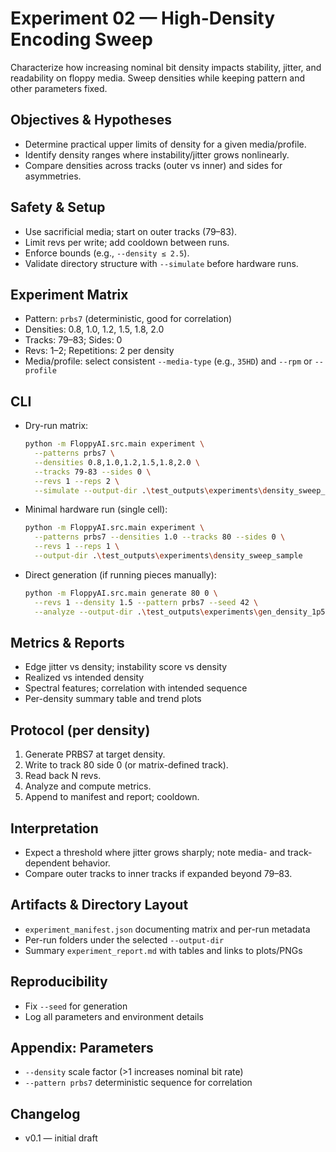 # Experiment 02 — High-Density Encoding Sweep

Characterize how increasing nominal bit density impacts stability, jitter, and readability on floppy media. Sweep densities while keeping pattern and other parameters fixed.

## Objectives & Hypotheses

- Determine practical upper limits of density for a given media/profile.
- Identify density ranges where instability/jitter grows nonlinearly.
- Compare densities across tracks (outer vs inner) and sides for asymmetries.

## Safety & Setup

- Use sacrificial media; start on outer tracks (79–83).
- Limit revs per write; add cooldown between runs.
- Enforce bounds (e.g., `--density ≤ 2.5`).
- Validate directory structure with `--simulate` before hardware runs.

## Experiment Matrix

- Pattern: `prbs7` (deterministic, good for correlation)
- Densities: 0.8, 1.0, 1.2, 1.5, 1.8, 2.0
- Tracks: 79–83; Sides: 0
- Revs: 1–2; Repetitions: 2 per density
- Media/profile: select consistent `--media-type` (e.g., `35HD`) and `--rpm` or `--profile`

## CLI

- Dry-run matrix:
  ```bash
  python -m FloppyAI.src.main experiment \
    --patterns prbs7 \
    --densities 0.8,1.0,1.2,1.5,1.8,2.0 \
    --tracks 79-83 --sides 0 \
    --revs 1 --reps 2 \
    --simulate --output-dir .\test_outputs\experiments\density_sweep_dryrun
  ```

- Minimal hardware run (single cell):
  ```bash
  python -m FloppyAI.src.main experiment \
    --patterns prbs7 --densities 1.0 --tracks 80 --sides 0 \
    --revs 1 --reps 1 \
    --output-dir .\test_outputs\experiments\density_sweep_sample
  ```

- Direct generation (if running pieces manually):
  ```bash
  python -m FloppyAI.src.main generate 80 0 \
    --revs 1 --density 1.5 --pattern prbs7 --seed 42 \
    --analyze --output-dir .\test_outputs\experiments\gen_density_1p5
  ```

## Metrics & Reports

- Edge jitter vs density; instability score vs density
- Realized vs intended density
- Spectral features; correlation with intended sequence
- Per-density summary table and trend plots

## Protocol (per density)

1. Generate PRBS7 at target density.
2. Write to track 80 side 0 (or matrix-defined track).
3. Read back N revs.
4. Analyze and compute metrics.
5. Append to manifest and report; cooldown.

## Interpretation

- Expect a threshold where jitter grows sharply; note media- and track-dependent behavior.
- Compare outer tracks to inner tracks if expanded beyond 79–83.

## Artifacts & Directory Layout

- `experiment_manifest.json` documenting matrix and per-run metadata
- Per-run folders under the selected `--output-dir`
- Summary `experiment_report.md` with tables and links to plots/PNGs

## Reproducibility

- Fix `--seed` for generation
- Log all parameters and environment details

## Appendix: Parameters

- `--density` scale factor (>1 increases nominal bit rate)
- `--pattern prbs7` deterministic sequence for correlation

## Changelog

- v0.1 — initial draft

